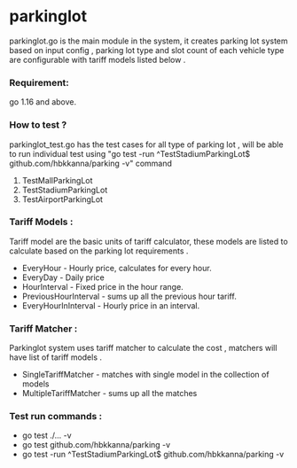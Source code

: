 # parkinglot

parkinglot.go is the main module in the system, it creates parking lot system 
based on input config , parking lot type and slot count of each vehicle type are configurable with tariff models listed below . 

### Requirement:
go 1.16 and above.

### How to test ?
parkinglot_test.go has the test cases for all type of parking lot , will be able to run individual test using "go test -run ^TestStadiumParkingLot$ github.com/hbkkanna/parking  -v" command  
1. TestMallParkingLot
2. TestStadiumParkingLot 
3. TestAirportParkingLot

### Tariff Models :
Tariff model are the basic units of tariff calculator, these models are listed to calculate based on the parking lot requirements . 
* EveryHour - Hourly price, calculates for every hour.
* EveryDay  - Daily price  
* HourInterval - Fixed price in the hour range.
* PreviousHourInterval - sums up all the previous hour tariff. 
* EveryHourInInterval - Hourly price in an interval. 

### Tariff Matcher : 
Parkinglot system uses tariff matcher to calculate the cost , matchers will have list of tariff models . 
* SingleTariffMatcher - matches with single model in the collection of models 
* MultipleTariffMatcher - sums up all the matches 


### Test run commands :
* go test ./... -v   
* go test  github.com/hbkkanna/parking  -v 
* go test -run ^TestStadiumParkingLot$ github.com/hbkkanna/parking  -v   


